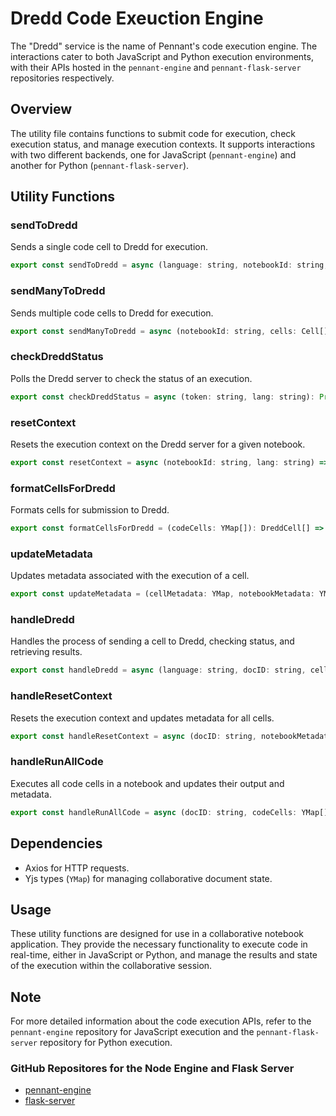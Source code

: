# Dredd Code Exeuction Engine

The "Dredd" service is the name of Pennant's code execution engine. The interactions cater to both JavaScript and Python execution environments, with their APIs hosted in the `pennant-engine` and `pennant-flask-server` repositories respectively.

## Overview

The utility file contains functions to submit code for execution, check execution status, and manage execution contexts. It supports interactions with two different backends, one for JavaScript (`pennant-engine`) and another for Python (`pennant-flask-server`).

## Utility Functions

### sendToDredd

Sends a single code cell to Dredd for execution.

```javascript
export const sendToDredd = async (language: string, notebookId: string, cellId: string, code: string): Promise<string> => { ... };
```

### sendManyToDredd

Sends multiple code cells to Dredd for execution.

```javascript
export const sendManyToDredd = async (notebookId: string, cells: Cell[], lang: string): Promise<string> => { ... };
```

### checkDreddStatus

Polls the Dredd server to check the status of an execution.

```javascript
export const checkDreddStatus = async (token: string, lang: string): Promise<any> => { ... };
```

### resetContext

Resets the execution context on the Dredd server for a given notebook.

```javascript
export const resetContext = async (notebookId: string, lang: string) => { ... };
```

### formatCellsForDredd

Formats cells for submission to Dredd.

```javascript
export const formatCellsForDredd = (codeCells: YMap[]): DreddCell[] => { ... };
```

### updateMetadata

Updates metadata associated with the execution of a cell.

```javascript
export const updateMetadata = (cellMetadata: YMap, notebookMetadata: YMap): void => { ... };
```

### handleDredd

Handles the process of sending a cell to Dredd, checking status, and retrieving results.

```javascript
export const handleDredd = async (language: string, docID: string, cellId: string, editorContent: string): Promise<DreddResponse> => { ... };
```

### handleResetContext

Resets the execution context and updates metadata for all cells.

```javascript
export const handleResetContext = async (docID: string, notebookMetadata: YMap, codeCells: YMap[]): Promise<void> => { ... };
```

### handleRunAllCode

Executes all code cells in a notebook and updates their output and metadata.

```javascript
export const handleRunAllCode = async (docID: string, codeCells: YMap[], notebookMetadata: YMap): Promise<void> => { ... };
```

## Dependencies

- Axios for HTTP requests.
- Yjs types (`YMap`) for managing collaborative document state.

## Usage

These utility functions are designed for use in a collaborative notebook application. They provide the necessary functionality to execute code in real-time, either in JavaScript or Python, and manage the results and state of the execution within the collaborative session.

## Note

For more detailed information about the code execution APIs, refer to the `pennant-engine` repository for JavaScript execution and the `pennant-flask-server` repository for Python execution.

### GitHub Repositores for the Node Engine and Flask Server

- [pennant-engine](https://github.com/pennant-notebook/pennant-engine)
- [flask-server](https://github.com/pennant-notebook/pennant-engine/tree/main/flask-server)

